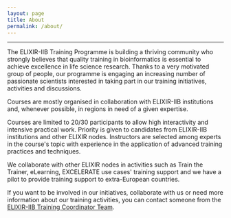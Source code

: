 ```yaml
---
layout: page
title: About
permalink: /about/
---
```

---
The ELIXIR-IIB Training Programme is building a thriving community who strongly believes that quality training in bioinformatics is essential to achieve excellence in life science research. Thanks to a very motivated group of people, our programme is engaging an increasing number of passionate scientists interested in taking part in our training initiatives, activities and discussions.

Courses are mostly organised in collaboration with ELIXIR-IIB institutions and, whenever possible, in regions in need of a given expertise.

Courses<!-- ,which are free,--> are limited to 20/30 participants to allow high interactivity and intensive practical work. Priority is given to candidates from ELIXIR-IIB institutions and other ELIXIR nodes. Instructors are selected among experts in the course's topic with experience in the application of advanced training practices and techniques.

We collaborate with other ELIXIR nodes in activities such as Train the Trainer, eLearning, EXCELERATE use cases' training support and we have a pilot to provide training support to extra-European countries.

If you want to be involved in our initiatives, collaborate with us or need more information about our training activities, you can contact someone from the [ELIXIR-IIB Training Coordinator Team](https://elixir-iib-training.github.io/website/contact/).